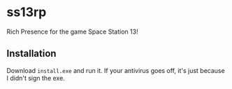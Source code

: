 # ss13rp
Rich Presence for the game Space Station 13!

## Installation

Download `install.exe` and run it. If your antivirus goes off, it's just because I didn't sign the exe.
